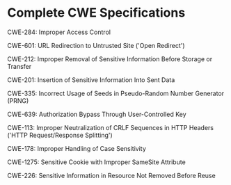 

# Complete CWE Specifications

CWE-284: Improper Access Control

CWE-601: URL Redirection to Untrusted Site ('Open Redirect')

CWE-212: Improper Removal of Sensitive Information Before Storage or Transfer

CWE-201: Insertion of Sensitive Information Into Sent Data

CWE-335: Incorrect Usage of Seeds in Pseudo-Random Number Generator (PRNG)

CWE-639: Authorization Bypass Through User-Controlled Key

CWE-113: Improper Neutralization of CRLF Sequences in HTTP Headers ('HTTP Request/Response Splitting')

CWE-178: Improper Handling of Case Sensitivity

CWE-1275: Sensitive Cookie with Improper SameSite Attribute

CWE-226: Sensitive Information in Resource Not Removed Before Reuse
